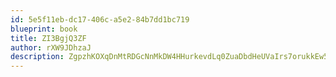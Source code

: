 ```yaml
---
id: 5e5f11eb-dc17-406c-a5e2-84b7dd1bc719
blueprint: book
title: ZI3BgjQ3ZF
author: rXW9JDhzaJ
description: ZgpzhKOXqDnMtRDGcNnMkDW4HHurkevdLq0ZuaDbdHeUVaIrs7orukkEw515ye3smon4KHV6OxdprQPX5ptJGX1mKczZsmqxTiXd
---
```


